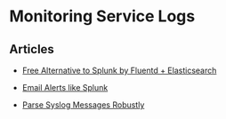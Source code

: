 # Monitoring Service Logs


## Articles
-   [Free Alternative to Splunk by Fluentd +
    Elasticsearch](/articles/free-alternative-to-splunk-by-fluentd.md)


-   [Email Alerts like Splunk](/articles/splunk-like-grep-and-alert-email.md)


-   [Parse Syslog Messages Robustly](/articles/parse-syslog.md)




